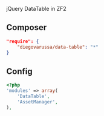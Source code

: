 jQuery DataTable in ZF2

Composer
--------
``` json
"require": {
    "diegovarussa/data-table": "*"
}
```

Config
--------
``` php
<?php
'modules' => array(
    'DataTable',
    'AssetManager',
),
```
